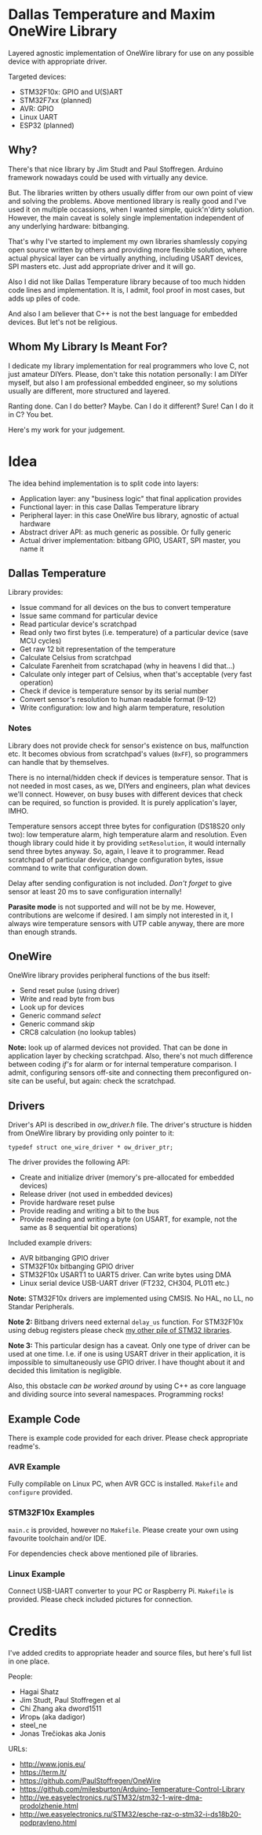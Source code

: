 # Dallas Temperature and Maxim OneWire Library

Layered agnostic implementation of OneWire library for use on any possible device with appropriate driver.

Targeted devices:
- STM32F10x: GPIO and U(S)ART
- STM32F7xx (planned)
- AVR: GPIO
- Linux UART
- ESP32 (planned)

## Why?

There's that nice library by Jim Studt and Paul Stoffregen. Arduino framework nowadays could be used with
virtually any device.

But. The libraries written by others usually differ from our own point of view and solving the problems.
Above mentioned library is really good and I've used it on multiple occassions, when I wanted simple,
quick'n'dirty solution. However, the main caveat is solely single implementation independent of any
underlying hardware: bitbanging.

That's why I've started to implement my own libraries shamlessly copying open source written by others and
providing more flexible solution, where actual physical layer can be virtually anything, including USART
devices, SPI masters etc. Just add appropriate driver and it will go.

Also I did not like Dallas Temperature library because of too much hidden code lines and implementation. It
is, I admit, fool proof in most cases, but adds up piles of code.

And also I am believer that C++ is not the best language for embedded devices. But let's not be religious.

## Whom My Library Is Meant For?

I dedicate my library implementation for real programmers who love C, not just amateur DIYers. Please,
don't take this notation personally: I am DIYer myself, but also I am professional embedded engineer,
so my solutions usually are different, more structured and layered.

Ranting done. Can I do better? Maybe. Can I do it different? Sure! Can I do it in C? You bet.

Here's my work for your judgement.

# Idea

The idea behind implementation is to split code into layers:
- Application layer: any "business logic" that final application provides
- Functional layer: in this case Dallas Temperature library
- Peripheral layer: in this case OneWire bus library, agnostic of actual hardware
- Abstract driver API: as much generic as possible. Or fully generic
- Actual driver implementation: bitbang GPIO, USART, SPI master, you name it

## Dallas Temperature

Library provides:
- Issue command for all devices on the bus to convert temperature
- Issue same command for particular device
- Read particular device's scratchpad
- Read only two first bytes (i.e. temperature) of a particular device (save MCU cycles)
- Get raw 12 bit representation of the temperature
- Calculate Celsius from scratchpad
- Calculate Farenheit from scratchapad (why in heavens I did that...)
- Calculate only integer part of Celsius, when that's acceptable (very fast operation)
- Check if device is temperature sensor by its serial number
- Convert sensor's resolution to human readable format (9-12)
- Write configuration: low and high alarm temperature, resolution

### Notes

Library does not provide check for sensor's existence on bus, malfunction etc. It becomes obvious from
scratchpad's values (`0xFF`), so programmers can handle that by themselves.

There is no internal/hidden check if devices is temperature sensor. That is not needed in most cases,
as we, DIYers and engineers, plan what devices we'll connect. However, on busy buses with different
devices that check can be required, so function is provided. It is purely application's layer, IMHO.

Temperature sensors accept three bytes for configuration (DS18S20 only two): low temperature alarm,
high temperature alarm and resolution. Even though library could hide it by providing `setResolution`,
it would internally send three bytes anyway. So, again, I leave it to programmer. Read scratchpad of
particular device, change configuration bytes, issue command to write that configuration down.

Delay after sending configuration is not included. *Don't forget* to give sensor at least 20 ms to save
configuration internally!

**Parasite mode** is not supported and will not be by me. However, contributions are welcome if desired.
I am simply not interested in it, I always wire temperature sensors with UTP cable anyway, there
are more than enough strands.

## OneWire

OneWire library provides peripheral functions of the bus itself:
- Send reset pulse (using driver)
- Write and read byte from bus
- Look up for devices
- Generic command _select_
- Generic command _skip_
- CRC8 calculation (no lookup tables)

**Note:** look up of alarmed devices not provided. That can be done in application layer by checking
scratchpad. Also, there's not much difference between coding _if's_ for alarm or for internal
temperature comparison. I admit, configuring sensors off-site and connecting them preconfigured on-site
can be useful, but again: check the scratchpad.

## Drivers

Driver's API is described in *ow_driver.h* file. The driver's structure is hidden from OneWire library
by providing only pointer to it:

```typedef struct one_wire_driver * ow_driver_ptr;```

The driver provides the following API:
- Create and initialize driver (memory's pre-allocated for embedded devices)
- Release driver (not used in embedded devices)
- Provide hardware reset pulse
- Provide reading and writing a bit to the bus
- Provide reading and writing a byte (on USART, for example, not the same as 8 sequential bit operations)

Included example drivers:
- AVR bitbanging GPIO driver
- STM32F10x bitbanging GPIO driver
- STM32F10x USART1 to UART5 driver. Can write bytes using DMA
- Linux serial device USB-UART driver (FT232, CH304, PL011 etc.)

**Note:** STM32F10x drivers are implemented using CMSIS. No HAL, no LL, no Standar Peripherals.

**Note 2:** Bitbang drivers need external `delay_us` function. For STM32F10x using debug registers please
check [my other pile of STM32 libraries](https://github.com/darauble/STM32-ARM-Libs).

**Note 3:** This particular design has a caveat. Only one type of driver can be used at one time. I.e. if
one is using USART driver in their application, it is impossible to simultaneously use GPIO driver. I have
thought about it and decided this limitation is negligible.

Also, this obstacle _can be worked around_ by using C++ as core language and dividing source into
several namespaces. Programming rocks!

## Example Code

There is example code provided for each driver. Please check appropriate readme's.

### AVR Example

Fully compilable on Linux PC, when AVR GCC is installed. `Makefile` and `configure` provided.

### STM32F10x Examples

`main.c` is provided, however no `Makefile`. Please create your own using favourite toolchain and/or IDE.

For dependencies check above mentioned pile of libraries.

### Linux Example

Connect USB-UART converter to your PC or Raspberry Pi. `Makefile` is provided. Please check included
pictures for connection.

# Credits

I've added credits to appropriate header and source files, but here's full list in one place.

People:
- Hagai Shatz
- Jim Studt, Paul Stoffregen et al
- Chi Zhang aka dword1511
- Игорь (aka dadigor)
- steel_ne
- Jonas Trečiokas aka Jonis

URLs:
- http://www.jonis.eu/
- https://term.lt/
- https://github.com/PaulStoffregen/OneWire
- https://github.com/milesburton/Arduino-Temperature-Control-Library
- http://we.easyelectronics.ru/STM32/stm32-1-wire-dma-prodolzhenie.html
- http://we.easyelectronics.ru/STM32/esche-raz-o-stm32-i-ds18b20-podpravleno.html

